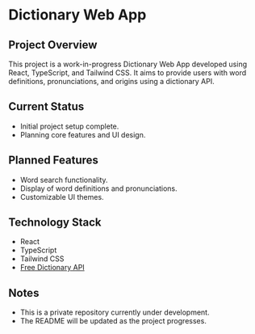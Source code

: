 # Dictionary Web App

## Project Overview

This project is a work-in-progress Dictionary Web App developed using React, TypeScript, and Tailwind CSS. It aims to provide users with word definitions, pronunciations, and origins using a dictionary API.

## Current Status

- Initial project setup complete.
- Planning core features and UI design.

## Planned Features

- Word search functionality.
- Display of word definitions and pronunciations.
- Customizable UI themes.

## Technology Stack

- React
- TypeScript
- Tailwind CSS
- [Free Dictionary API](https://dictionaryapi.dev/)

## Notes

- This is a private repository currently under development.
- The README will be updated as the project progresses.
